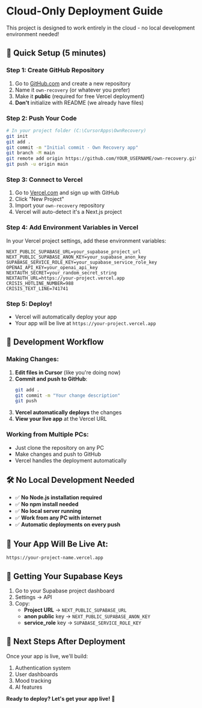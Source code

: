 # Cloud-Only Deployment Guide

This project is designed to work entirely in the cloud - no local development environment needed!

## 🚀 Quick Setup (5 minutes)

### Step 1: Create GitHub Repository
1. Go to [GitHub.com](https://github.com) and create a new repository
2. Name it `own-recovery` (or whatever you prefer)
3. Make it **public** (required for free Vercel deployment)
4. **Don't** initialize with README (we already have files)

### Step 2: Push Your Code
```bash
# In your project folder (C:\CursorApps\OwnRecovery)
git init
git add .
git commit -m "Initial commit - Own Recovery app"
git branch -M main
git remote add origin https://github.com/YOUR_USERNAME/own-recovery.git
git push -u origin main
```

### Step 3: Connect to Vercel
1. Go to [Vercel.com](https://vercel.com) and sign up with GitHub
2. Click "New Project"
3. Import your `own-recovery` repository
4. Vercel will auto-detect it's a Next.js project

### Step 4: Add Environment Variables in Vercel
In your Vercel project settings, add these environment variables:

```
NEXT_PUBLIC_SUPABASE_URL=your_supabase_project_url
NEXT_PUBLIC_SUPABASE_ANON_KEY=your_supabase_anon_key
SUPABASE_SERVICE_ROLE_KEY=your_supabase_service_role_key
OPENAI_API_KEY=your_openai_api_key
NEXTAUTH_SECRET=your_random_secret_string
NEXTAUTH_URL=https://your-project.vercel.app
CRISIS_HOTLINE_NUMBER=988
CRISIS_TEXT_LINE=741741
```

### Step 5: Deploy!
- Vercel will automatically deploy your app
- Your app will be live at `https://your-project.vercel.app`

## 🔄 Development Workflow

### Making Changes:
1. **Edit files in Cursor** (like you're doing now)
2. **Commit and push to GitHub**:
   ```bash
   git add .
   git commit -m "Your change description"
   git push
   ```
3. **Vercel automatically deploys** the changes
4. **View your live app** at the Vercel URL

### Working from Multiple PCs:
- Just clone the repository on any PC
- Make changes and push to GitHub
- Vercel handles the deployment automatically

## 🛠️ No Local Development Needed

- ✅ **No Node.js installation required**
- ✅ **No npm install needed**
- ✅ **No local server running**
- ✅ **Work from any PC with internet**
- ✅ **Automatic deployments on every push**

## 📱 Your App Will Be Live At:
`https://your-project-name.vercel.app`

## 🔧 Getting Your Supabase Keys

1. Go to your Supabase project dashboard
2. Settings → API
3. Copy:
   - **Project URL** → `NEXT_PUBLIC_SUPABASE_URL`
   - **anon public** key → `NEXT_PUBLIC_SUPABASE_ANON_KEY`
   - **service_role** key → `SUPABASE_SERVICE_ROLE_KEY`

## 🎯 Next Steps After Deployment

Once your app is live, we'll build:
1. Authentication system
2. User dashboards
3. Mood tracking
4. AI features

**Ready to deploy? Let's get your app live!** 🚀
